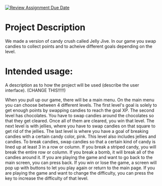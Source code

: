 [![Review Assignment Due Date](https://classroom.github.com/assets/deadline-readme-button-22041afd0340ce965d47ae6ef1cefeee28c7c493a6346c4f15d667ab976d596c.svg)](https://classroom.github.com/a/YxXKqIeT)
# Project Description

We made a version of candy crush called Jelly Jive. In our game you swap candies to collect points and to acheive different goals depending on the level.

# Intended usage:

A description as to how the project will be used (describe the user interface). (CHANGE THIS!!!!!)
  
When you pull up our game, there will be a main menu. On the main menu you can choose between 4 different levels.
The first level's goal is solely to get enough points by swapping candies to reach the goal XP. The second level 
has chocolates. You have to swap candies around the chocolates so that they get cleared. Once all of them are cleared, you win that level.
The next level is with jellies, where you have to swap candies on that square to get rid of the jellies. 
The last level is where you have a goal of breaking candies with a certain candy color, pink. This level also includes jellies and candies.
To break candies, swap candies so that a certain kind of candy is lined up at least 3 in a row or column. If you break a striped candy, you will break the entire row or column.
If you break a bomb, it will break all of the candies around it. If you are playing the game and want to go back to the main screen, you can press back.
If you win or lose the game, a screen will pop up with buttons to let you play again or return to the main page. 
If you are playing the game and want to change the difficulty, you can press the key to increase the difficulty of that level. 